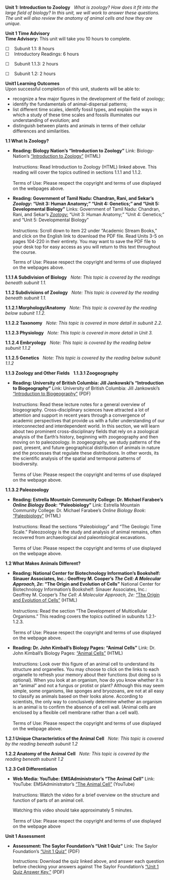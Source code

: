 **Unit 1: Introduction to Zoology** <span id="1"></span> 
*What is zoology? How does it fit into the large field of biology? In
this unit, we will work to answer these questions. The unit will also
review the anatomy of animal cells and how they are unique.*

**Unit 1 Time Advisory**  
**Time Advisory:** This unit will take you 10 hours to complete.  
  
 <span dir="LTR">☐    Subunit 1.1: 8 hours</span>  
<span dir="LTR">☐    Introductory Readings: 6 hours</span>  
  
 <span dir="LTR">☐    Subunit 1.1.3: 2 hours</span>

<span dir="LTR">☐    Subunit 1.2: 2 hours</span>

**Unit1 Learning Outcomes**  
Upon successful completion of this unit, students will be able to:

-   recognize a few major figures in the development of the field of
    zoology;
-   identify the fundamentals of animal-dispersal patterns;
-   list different time scales, identify fossil types, and explain the
    ways in which a study of these time scales and fossils illuminates
    our understanding of evolution; and
-   distinguish between plants and animals in terms of their cellular
    differences and similarities.

**1.1 What Is Zoology?** <span id="1.1"></span> 
-   **Reading: Biology Nation’s “Introduction to Zoology”**
    Link: Biology-Nation’s [“Introduction to Zoology”](http://web.archive.org/web/20140922044628/http://www.biology-nation.com/Introduction_to_Zoology.html)
    (HTML)  
        
     Instructions: Read Introduction to Zoology (HTML) linked above.
    This reading will cover the topics outlined in sections 1.1.1 and
    1.1.2.   
        
     Terms of Use: Please respect the copyright and terms of use
    displayed on the webpages above.

-   **Reading: Government of Tamil Nadu: Chandran, Rani, and Sekar’s
    *Zoology*: “Unit 3: Human Anatomy;” “Unit 4: Genetics;” and “Unit 5:
    Developmental Biology”**
    Links: Government of Tamil Nadu: Chandran, Rani, and Sekar’s
    *[Zoology:](http://www.textbooksonline.tn.nic.in/Std11.htm)* “Unit
    3: Human Anatomy;” “Unit 4: Genetics;” and “Unit 5: Developmental
    Biology”  
                            
     Instructions: Scroll down to item 22 under “Academic Stream Books,”
    and click on the English link to download the PDF file. Read Units
    3-5 on pages 104-220 in their entirety. You may want to save the PDF
    file to your desk top for easy access as you will return to this
    text throughout the course.   
      
     Terms of Use: Please respect the copyright and terms of use
    displayed on the webpages above.

**1.1.1 A Subdivision of Biology** <span id="1.1.1"></span> 
*Note: This topic is covered by the readings beneath subunit 1.1.*

**1.1.2 Subdivisions of Zoology** <span id="1.1.2"></span> 
*Note: This topic is covered by the reading beneath subunit 1.1.*

**1.1.2.1 Morphology/Anatomy** <span id="1.1.2.1"></span> 
*Note: This topic is covered by the reading below subunit 1.1.2.*

**1.1.2.2 Taxonomy** <span id="1.1.2.2"></span> 
*Note: This topic is covered in more detail in subunit 2.2.*

**1.1.2.3 Physiology** <span id="1.1.2.3"></span> 
*Note: This topic is covered in more detail in Unit 3.*

**1.1.2.4 Embryology** <span id="1.1.2.4"></span> 
*Note: This topic is covered by the reading below subunit 1.1.2*

**1.1.2.5 Genetics** <span id="1.1.2.5"></span> 
*Note: This topic is covered by the reading below subunit 1.1.2*

**1.1.3 Zoology and Other Fields** <span id="1.1.3"></span> 
**1.1.3.1 Zoogeography** <span id="1.1.3.1"></span> 
-   **Reading: University of British Columbia: Jill Jankowski’s
    “Introduction to Biogeography”**
    Link: University of British Columbia: Jill Jankowski’s
    [“Introduction to
    Biogeography](http://www.zoology.ubc.ca/~jankowsk/BIO413_1_010614.pdf)[”](http://www.zoology.ubc.ca/~etaylor/413www/intro.htm)
    (PDF)  
        
     Instructions: Read these lecture notes for a general overview of
    biogeography. Cross-disciplinary sciences have attracted a lot of
    attention and support in recent years through a convergence of
    academic perspectives that provide us with a fuller understanding of
    our interconnected and interdependent world. In this section, we
    will learn about two prominent cross-disciplinary fields that rely
    on a zoological analysis of the Earth’s history, beginning with
    zoogeography and then moving on to paleozoology. In zoogeography, we
    study patterns of the past, present, and future geographical
    distribution of animals in nature and the processes that regulate
    these distributions. In other words, its the scientific analysis of
    the spatial and termporal patterns of biodiversity.  
        
     Terms of Use: Please respect the copyright and terms of use
    displayed on the webpage above.

**1.1.3.2 Paleozoology** <span id="1.1.3.2"></span> 
-   **Reading: Estrella Mountain Community College: Dr. Michael
    Farabee’s *Online Biology Book*: “Paleobiology”**
    Link: Estrella Mountain Community College: Dr. Michael Farabee’s
    *Online Biology Book*:
    [“Paleobiology](http://www.emc.maricopa.edu/faculty/farabee/biobk/BioBookPaleo1.html#The%20Geologic%20Time%20Scale)[”](http://www.emc.maricopa.edu/faculty/farabee/biobk/BioBookPaleo1.html#The%20Geologic%20Time%20Scale)
    (HTML)  
        
     Instructions: Read the sections “Paleobiology” and “The Geologic
    Time Scale.” Paleozoology is the study and analysis of animal
    remains, often recovered from archaeological and paleontological
    excavations.  
        
     Terms of Use: Please respect the copyright and terms of use
    displayed on the webpage above.

**1.2 What Makes Animals Different?** <span id="1.2"></span> 
-   **Reading: National Center for Biotechnology Information’s
    Bookshelf: Sinauer Associates, Inc.: Geoffrey M. Cooper’s *The Cell:
    A Molecular Approach, 2e*: “The Origin and Evolution of Cells”**
    National Center for Biotechnology Information’s Bookshelf: Sinauer
    Associates, Inc.: Geoffrey M. Cooper’s *The Cell*: *A Molecular
    Approach, 2e:* [“The Origin and Evolution of
    Cells](http://www.ncbi.nlm.nih.gov/bookshelf/br.fcgi?book=cooper&part=A90#A104)[”](http://www.ncbi.nlm.nih.gov/bookshelf/br.fcgi?book=cooper&part=A90#A104)
    (HTML)  
        
     Instructions: Read the section “The Development of Multicellular
    Organisms.” This reading covers the topics outlined in subunits
    1.2.1-1.2.3.  
        
     Terms of Use: Please respect the copyright and terms of use
    displayed on the webpage above.

-   **Reading: Dr. John Kimball’s Biology Pages: “Animal Cells”**
    Link: Dr. John Kimball’s Biology Pages: [“Animal
    Cells](http://users.rcn.com/jkimball.ma.ultranet/BiologyPages/A/AnimalCells.html)[”](http://users.rcn.com/jkimball.ma.ultranet/BiologyPages/A/AnimalCells.html)
    (HTML)  
        
     Instructions: Look over this figure of an animal cell to understand
    its structure and organelles. You may choose to click on the links
    to each organelle to refresh your memory about their functions (but
    doing so is optional). When you look at an organism, how do you know
    whether it is an “animal” and not a fungus or protist or plant?
    Although this may seem simple, some organisms, like sponges and
    bryozoans, are not at all easy to classify as animals based on their
    looks alone. According to scientists, the only way to conclusively
    determine whether an organism is an animal is to confirm the absence
    of a cell wall. (Animal cells are enclosed by a flexible cell
    membrane rather than a cell wall).  
        
     Terms of Use: Please respect the copyright and terms of use
    displayed on the webpage above.

**1.2.1 Unique Characteristics of the Animal Cell** <span
id="1.2.1"></span> 
*Note: This topic is covered by the reading beneath subunit 1.2*

**1.2.2 Anatomy of the Animal Cell** <span id="1.2.2"></span> 
*Note: This topic is covered by the reading beneath subunit 1.2*

**1.2.3 Cell Differentiation** <span id="1.2.3"></span> 
-   **Web Media: YouTube: EMSAdministrator’s “The Animal Cell”**
    Link: YouTube: EMSAdministrator’s [“The Animal
    Cell](http://www.youtube.com/watch?v=dA5RfoGiupM)[”](http://www.youtube.com/watch?v=dA5RfoGiupM)
    (YouTube)  
        
     Instructions: Watch the video for a brief overview on the structure
    and function of parts of an animal cell.  
      
     Watching this video should take approximately 5 minutes.  
        
     Terms of Use: Please respect the copyright and terms of use
    displayed on the webpage above

**Unit 1 Assessment** <span id="1.3"></span> 
-   **Assessment: The Saylor Foundation’s “Unit 1 Quiz”**
    Link: The Saylor Foundation’s [“Unit 1
    Quiz](https://resources.saylor.org/wwwresources/archived/site/wp-content/uploads/2011/11/BIO309-Unit-1-Assessment-FINAL.pdf)[”](https://resources.saylor.org/wwwresources/archived/site/wp-content/uploads/2011/11/BIO309-Unit-1-Assessment-FINAL.pdf)
    (PDF)  
      
     Instructions: Download the quiz linked above, and answer each
    question before checking your answers against The Saylor
    Foundation’s [“Unit 1 Quiz Answer
    Key](https://resources.saylor.org/wwwresources/archived/site/wp-content/uploads/2011/11/BIO309-Unit-1-Answer-Key-FINAL.pdf)[.”](https://resources.saylor.org/wwwresources/archived/site/wp-content/uploads/2011/11/BIO309-Unit-1-Answer-Key-FINAL.pdf)
    (PDF)


